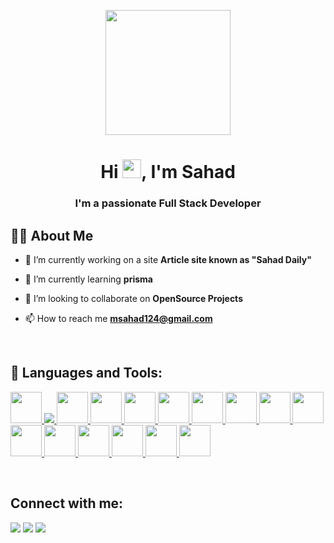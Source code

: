 <p align="center"><a href="#"><img width="auto" margin-left="50%" height="200px" src="https://cdn270.picsart.com/efd0e69d-9903-4e3e-94df-f2e1860aed3c/434362958042201.gif" height="175px"/></a></p>
<h1 align="center">Hi <img src="https://raw.githubusercontent.com/MartinHeinz/MartinHeinz/master/wave.gif" width="30px">, I'm Sahad</h1>
<h3 align="center">I'm a passionate Full Stack Developer</h3>


## 🙋‍♂️ About Me

- 🔭 I’m currently working on a site **Article site known as "Sahad Daily"**

- 🌱 I’m currently learning **prisma**

- 👯 I’m looking to collaborate on **OpenSource Projects**

- 📫 How to reach me **msahad124@gmail.com**

<br/>

## 🚀 Languages and Tools:

<p align="left"> 
    <a href="https://www.w3schools.com/html/" target="_blank" title="HTML"> <img src="https://img.icons8.com/color/512/html-5--v1.png" height="50px"/> </a> 
    <a href="https://www.w3schools.com/css/css_intro.asp" target="_blank" title="CSS"> <img src="https://img.icons8.com/color/48/000000/css3.png"/> </a> 
    <a href="https://www.javascript.com/" target="_blank" title="Javascript"> <img src="https://img.icons8.com/color/512/javascript--v1.png" height="50px"/> </a>
    <a href="https://www.typescriptlang.org/" target="_blank" title="Typescript"> <img src="https://img.icons8.com/?size=256&id=wpZmKzk11AzJ&format=png" height="50px"/> </a> 
    <a href="https://nextjs.org/" target="_blank" title="Next js"> <img src="https://static-00.iconduck.com/assets.00/next-js-icon-512x512-zuauazrk.png" height="50px"/> </a> 
    <a href="https://reactjs.org/" target="_blank" title="React js"> <img src="https://img.icons8.com/color/512/react-native.png" height="50px"/> </a> 
    <a href="https://getbootstrap.com/" target="_blank" title="Bootstrap"> <img src="https://img.icons8.com/color/512/bootstrap.png" height="50px"/> </a> 
    <a href="https://tailwindcss.com/" target="_blank" title="Tailwind css"> <img src="https://img.icons8.com/color/512/tailwindcss.png" height="50px"/> </a> 
    <a href="https://www.blender.org/" target="_blank" title="Blender"> <img src="https://img.icons8.com/bubbles/512/blender-3d.png" height="50px"/> </a> 
    <a href="https://nodejs.org/en/" target="_blank" title="Node js"> <img src="https://img.icons8.com/color/256/nodejs.png" height="50px"/> </a> 
    <a href="https://git-scm.com/" target="_blank" title="Git"> <img src="https://img.icons8.com/color/256/git.png" height="50px"/> </a> 
    <a href="https://redux.js.org/" target="_blank" title="Redux"> <img src="https://img.icons8.com/?size=512&id=jD-fJzVguBmw&format=png" height="50px"/> </a>
    <a href="https://expressjs.com/" target="_blank" title="Express js"> <img src="https://img.icons8.com/?size=512&id=SDVmtZ6VBGXt&format=png" height="50px"/>
    <a href="https://www.mongodb.com/" target="_blank" title="HTML"> <img src="https://img.icons8.com/?size=256&id=74402&format=png" height="50px"/>
    <a href="https://www.prisma.io/" target="_blank" title="MongoDB"> <img src="https://img.icons8.com/?size=512&id=aqb9SdV9P8oC&format=png" height="50px"/>
    <a href="https://trpc.io/" target="_blank" title="Trpc"> <img src="https://trpc.io/img/logo.svg" height="50px"/></a>
</p>
<br/>

## Connect with me:
<p align="left">

<a href = "https://www.linkedin.com/in/sahad-pop/"><img src="https://img.icons8.com/fluent/48/000000/linkedin.png"/></a>
<a href = "https://www.instagram.com/sahad__.x/?next=%2F"><img src="https://img.icons8.com/fluent/48/000000/instagram-new.png"/></a>
<a href = "https://www.youtube.com/channel/UCVOR8gU2bH6oU3kRCPX1Cvw"><img src="https://img.icons8.com/color/48/000000/youtube-play.png"/></a>

</p>
